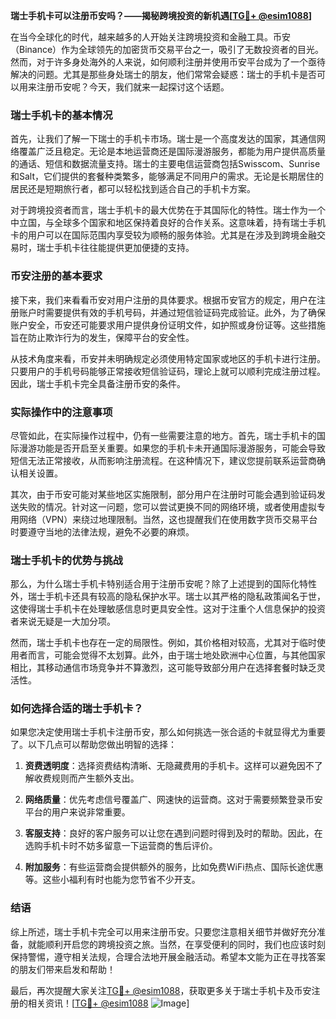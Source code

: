 **瑞士手机卡可以注册币安吗？——揭秘跨境投资的新机遇[[TG💪+ @esim1088](https://t.me/s/esim1088)]**

在当今全球化的时代，越来越多的人开始关注跨境投资和金融工具。币安（Binance）作为全球领先的加密货币交易平台之一，吸引了无数投资者的目光。然而，对于许多身处海外的人来说，如何顺利注册并使用币安平台成为了一个亟待解决的问题。尤其是那些身处瑞士的朋友，他们常常会疑惑：瑞士的手机卡是否可以用来注册币安呢？今天，我们就来一起探讨这个话题。

### 瑞士手机卡的基本情况

首先，让我们了解一下瑞士的手机卡市场。瑞士是一个高度发达的国家，其通信网络覆盖广泛且稳定。无论是本地运营商还是国际漫游服务，都能为用户提供高质量的通话、短信和数据流量支持。瑞士的主要电信运营商包括Swisscom、Sunrise和Salt，它们提供的套餐种类繁多，能够满足不同用户的需求。无论是长期居住的居民还是短期旅行者，都可以轻松找到适合自己的手机卡方案。

对于跨境投资者而言，瑞士手机卡的最大优势在于其国际化的特性。瑞士作为一个中立国，与全球多个国家和地区保持着良好的合作关系。这意味着，持有瑞士手机卡的用户可以在国际范围内享受较为顺畅的服务体验。尤其是在涉及到跨境金融交易时，瑞士手机卡往往能提供更加便捷的支持。

### 币安注册的基本要求

接下来，我们来看看币安对用户注册的具体要求。根据币安官方的规定，用户在注册账户时需要提供有效的手机号码，并通过短信验证码完成验证。此外，为了确保账户安全，币安还可能要求用户提供身份证明文件，如护照或身份证等。这些措施旨在防止欺诈行为的发生，保障平台的安全性。

从技术角度来看，币安并未明确规定必须使用特定国家或地区的手机卡进行注册。只要用户的手机号码能够正常接收短信验证码，理论上就可以顺利完成注册过程。因此，瑞士手机卡完全具备注册币安的条件。

### 实际操作中的注意事项

尽管如此，在实际操作过程中，仍有一些需要注意的地方。首先，瑞士手机卡的国际漫游功能是否开启至关重要。如果您的手机卡未开通国际漫游服务，可能会导致短信无法正常接收，从而影响注册流程。在这种情况下，建议您提前联系运营商确认相关设置。

其次，由于币安可能对某些地区实施限制，部分用户在注册时可能会遇到验证码发送失败的情况。针对这一问题，您可以尝试更换不同的网络环境，或者使用虚拟专用网络（VPN）来绕过地理限制。当然，这也提醒我们在使用数字货币交易平台时要遵守当地的法律法规，避免不必要的麻烦。

### 瑞士手机卡的优势与挑战

那么，为什么瑞士手机卡特别适合用于注册币安呢？除了上述提到的国际化特性外，瑞士手机卡还具有较高的隐私保护水平。瑞士以其严格的隐私政策闻名于世，这使得瑞士手机卡在处理敏感信息时更具安全性。这对于注重个人信息保护的投资者来说无疑是一大加分项。

然而，瑞士手机卡也存在一定的局限性。例如，其价格相对较高，尤其对于临时使用者而言，可能会觉得不太划算。此外，由于瑞士地处欧洲中心位置，与其他国家相比，其移动通信市场竞争并不算激烈，这可能导致部分用户在选择套餐时缺乏灵活性。

### 如何选择合适的瑞士手机卡？

如果您决定使用瑞士手机卡注册币安，那么如何挑选一张合适的卡就显得尤为重要了。以下几点可以帮助您做出明智的选择：

1. **资费透明度**：选择资费结构清晰、无隐藏费用的手机卡。这样可以避免因不了解收费规则而产生额外支出。
   
2. **网络质量**：优先考虑信号覆盖广、网速快的运营商。这对于需要频繁登录币安平台的用户来说非常重要。
   
3. **客服支持**：良好的客户服务可以让您在遇到问题时得到及时的帮助。因此，在选购手机卡时不妨多留意一下运营商的售后评价。

4. **附加服务**：有些运营商会提供额外的服务，比如免费WiFi热点、国际长途优惠等。这些小福利有时也能为您节省不少开支。

### 结语

综上所述，瑞士手机卡完全可以用来注册币安。只要您注意相关细节并做好充分准备，就能顺利开启您的跨境投资之旅。当然，在享受便利的同时，我们也应该时刻保持警惕，遵守相关法规，合理合法地开展金融活动。希望本文能为正在寻找答案的朋友们带来启发和帮助！

最后，再次提醒大家关注[TG💪+ @esim1088](https://t.me/s/esim1088)，获取更多关于瑞士手机卡及币安注册的相关资讯！[[TG💪+ @esim1088](https://t.me/s/esim1088) ![Image](https://i.postimg.cc/4NQfJmqS/Snipaste-2025-05-13-00-14-12.png)]